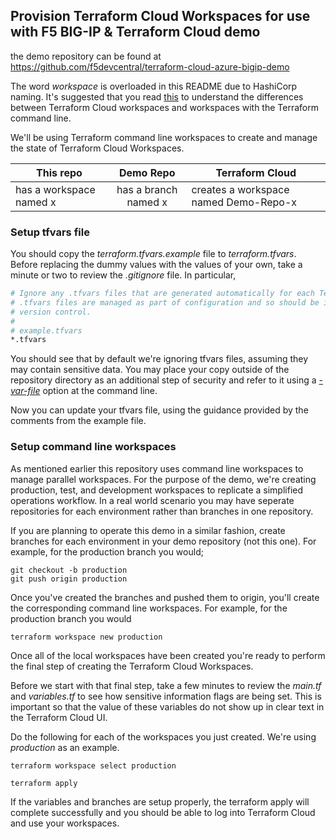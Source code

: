 ## Provision Terraform Cloud Workspaces for use with F5 BIG-IP & Terraform Cloud demo
the demo repository can be found at https://github.com/f5devcentral/terraform-cloud-azure-bigip-demo

The word *workspace* is overloaded in this README due to HashiCorp naming. It's suggested that you read [this](https://www.terraform.io/docs/cloud/workspaces/index.html) to understand the differences between Terraform Cloud workspaces and workspaces with the Terraform command line. 

We'll be using Terraform command line workspaces to create and manage the state of Terraform Cloud Workspaces.

|This repo|Demo Repo|Terraform Cloud|
|---------|:-------:|---------------|
|has a workspace named x|has a branch named x|creates a workspace named Demo-Repo-x|

### Setup tfvars file
You should copy the *terraform.tfvars.example* file to *terraform.tfvars*. Before replacing the dummy values with the values of your own, take a minute or two to review the *.gitignore* file. In particular, 

```bash
# Ignore any .tfvars files that are generated automatically for each Terraform run. Most
# .tfvars files are managed as part of configuration and so should be included in
# version control.
#
# example.tfvars
*.tfvars
```
You should see that by default we're ignoring tfvars files, assuming they may contain sensitive data. You may place your copy outside of the repository directory as an additional step of security and refer to it using a [*-var-file*](https://www.terraform.io/docs/configuration/variables.html#variable-definitions-tfvars-files) option at the command line. 

Now you can update your tfvars file, using the guidance provided by the comments from the example file.

### Setup command line workspaces
As mentioned earlier this repository uses command line workspaces to manage parallel workspaces. For the purpose of the demo, we're creating production, test, and development workspaces to replicate a simplified operations workflow. In a real world scenario you may have seperate repositories for each environment rather than branches in one repository. 

If you are planning to operate this demo in a similar fashion, create branches for each environment in your demo repository (not this one). For example, for the production branch you would;
```
git checkout -b production
git push origin production
```
Once you've created the branches and pushed them to origin, you'll create the corresponding command line workspaces. For example, for the production branch you would
```
terraform workspace new production
```
Once all of the local workspaces have been created you're ready to perform the final step of creating the Terraform Cloud Workspaces.

Before we start with that final step, take a few minutes to review the *main.tf* and *variables.tf* to see how sensitive information flags are being set. This is important so that the value of these variables do not show up in clear text in the Terraform Cloud UI.

Do the following for each of the workspaces you just created. We're using *production* as an example.
```
terraform workspace select production

terraform apply
```
If the variables and branches are setup properly, the terraform apply will complete successfully and you should be able to log into Terraform Cloud and use your workspaces.